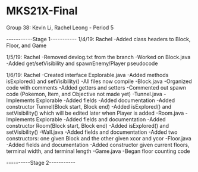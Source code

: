 # MKS21X-Final

Group 38: Kevin Li, Rachel Leong - Period 5

-----------Stage 1-----------
1/4/19: Rachel
-Added class headers to Block, Floor, and Game

1/5/19: Rachel
-Removed devlog.txt from the branch
-Worked on Block.java
  -Added get/setVisibility and spawnEnemy/Player pseudocode

1/6/19: Rachel
-Created interface Explorable.java
  -Added methods isExplored() and setVisibility()
-All files now compile
-Block.java
  -Organized code with comments
  -Added getters and setters
  -Commented out spawn code (Pokemon, Item, and Objective not made yet)
-Tunnel.java
  -Implements Explorable
  -Added fields
  -Added documentation
  -Added constructor Tunnel(Block start, Block end)
  -Added isExplored() and setVisibility() which will be edited later when Player is added
-Room.java
  -Implements Explorable
  -Added fields and documentation
  -Added constructor Room(Block start, Block end)
  -Added isExplored() and setVisibility()
-Wall.java
  -Added fields and documentation
  -Added two constructors: one given Block and the other given xcor and ycor
-Floor.java
  -Added fields and documentation
  -Added constructor given current floors, terminal width, and terminal length
-Game.java
  -Began floor counting code

----------Stage 2-----------
